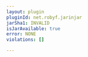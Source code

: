 ```yaml
---
layout: plugin
pluginId: net.robyf.jarinjar
jarSha1: INVALID
isJarAvailable: true
error: NONE
violations: []

---
```

